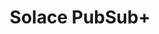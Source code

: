 ---
title: Solace PubSub+
categories:
  - message-broker
docs:
  - id: java
    url: https://java.testcontainers.org/modules/solace/
    maintainer: core
    example: |
      ```java
      var solaceContainer = new SolaceContainer(DockerImageName.parse("solace/solace-pubsub-standard:10.2"));
      solace.start();
      ```
    installation: |
      ```xml
      <dependency>
          <groupId>org.testcontainers</groupId>
          <artifactId>solace</artifactId>
          <version>1.20.0</version>
          <scope>test</scope>
      </dependency>
      ```
description: |
  Solace PubSub+ is an event streaming, management and monitoring platform that gives you everything you need to design, deploy and manage an event-driven system. Stream events across hybrid, multi-cloud and IoT environments, quickly, reliably and securely. Manage your entire events ecosystem.
---
